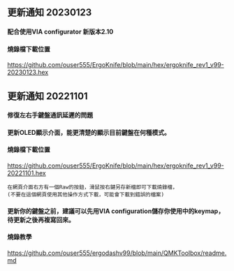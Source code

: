 ## 更新通知 20230123
  #### 配合使用VIA configurator 新版本2.10
  
  #### 燒錄檔下載位置
  https://github.com/ouser555/ErgoKnife/blob/main/hex/ergoknife_rev1_v99-20230123.hex
  
## 更新通知 20221101
  #### 修復左右手鍵盤通訊延遲的問題

  #### 更新OLED顯示介面，能更清楚的顯示目前鍵盤在何種模式。

  #### 燒錄檔下載位置
  https://github.com/ouser555/ErgoKnife/blob/main/hex/ergoknife_rev1_v99-20221101.hex

    在網頁介面右方有一個Raw的按鈕，滑鼠按右鍵另存新檔即可下載燒錄檔，
    (不要在這個網頁使用其他操作方式下載，可能會下載到錯誤的檔案)

  #### 更新你的鍵盤之前，建議可以先用VIA configuration儲存你使用中的keymap，待更新之後再複寫回來。
  

  #### 燒錄教學
  https://github.com/ouser555/ergodashv99/blob/main/QMKToolbox/readme.md
